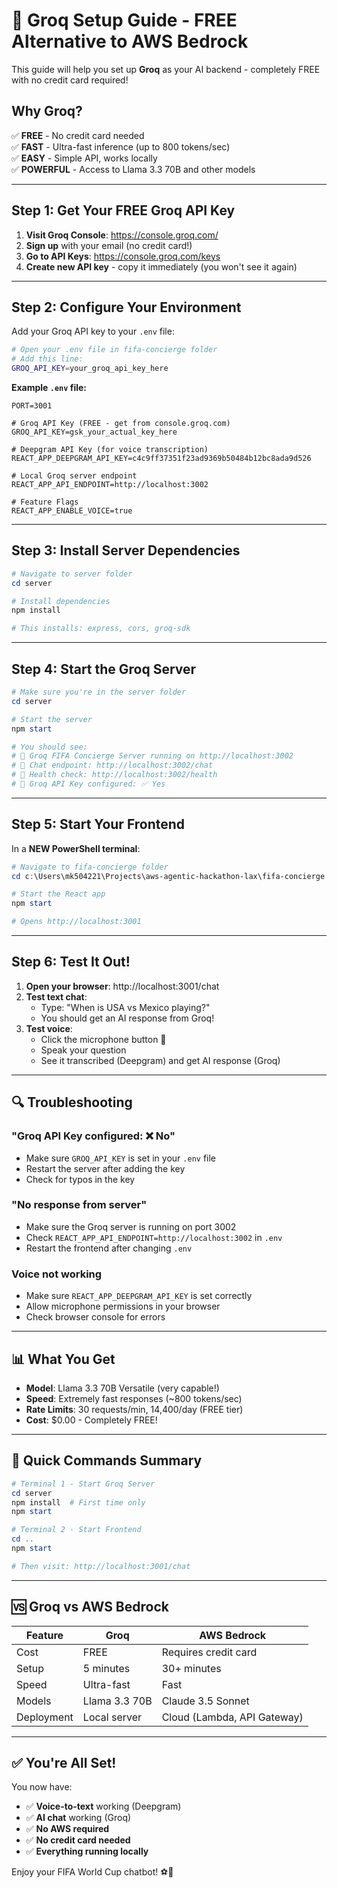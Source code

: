 # 🚀 Groq Setup Guide - FREE Alternative to AWS Bedrock

This guide will help you set up **Groq** as your AI backend - completely FREE with no credit card required!

## Why Groq?

✅ **FREE** - No credit card needed  
✅ **FAST** - Ultra-fast inference (up to 800 tokens/sec)  
✅ **EASY** - Simple API, works locally  
✅ **POWERFUL** - Access to Llama 3.3 70B and other models  

---

## Step 1: Get Your FREE Groq API Key

1. **Visit Groq Console**: https://console.groq.com/
2. **Sign up** with your email (no credit card!)
3. **Go to API Keys**: https://console.groq.com/keys
4. **Create new API key** - copy it immediately (you won't see it again)

---

## Step 2: Configure Your Environment

Add your Groq API key to your `.env` file:

```bash
# Open your .env file in fifa-concierge folder
# Add this line:
GROQ_API_KEY=your_groq_api_key_here
```

**Example `.env` file:**
```properties
PORT=3001

# Groq API Key (FREE - get from console.groq.com)
GROQ_API_KEY=gsk_your_actual_key_here

# Deepgram API Key (for voice transcription)
REACT_APP_DEEPGRAM_API_KEY=c4c9ff37351f23ad9369b50484b12bc8ada9d526

# Local Groq server endpoint
REACT_APP_API_ENDPOINT=http://localhost:3002

# Feature Flags
REACT_APP_ENABLE_VOICE=true
```

---

## Step 3: Install Server Dependencies

```powershell
# Navigate to server folder
cd server

# Install dependencies
npm install

# This installs: express, cors, groq-sdk
```

---

## Step 4: Start the Groq Server

```powershell
# Make sure you're in the server folder
cd server

# Start the server
npm start

# You should see:
# 🚀 Groq FIFA Concierge Server running on http://localhost:3002
# 📝 Chat endpoint: http://localhost:3002/chat
# 💚 Health check: http://localhost:3002/health
# 🔑 Groq API Key configured: ✅ Yes
```

---

## Step 5: Start Your Frontend

In a **NEW PowerShell terminal**:

```powershell
# Navigate to fifa-concierge folder
cd c:\Users\mk504221\Projects\aws-agentic-hackathon-lax\fifa-concierge

# Start the React app
npm start

# Opens http://localhost:3001
```

---

## Step 6: Test It Out!

1. **Open your browser**: http://localhost:3001/chat
2. **Test text chat**: 
   - Type: "When is USA vs Mexico playing?"
   - You should get an AI response from Groq!
3. **Test voice**: 
   - Click the microphone button 🎤
   - Speak your question
   - See it transcribed (Deepgram) and get AI response (Groq)

---

## 🔍 Troubleshooting

### "Groq API Key configured: ❌ No"
- Make sure `GROQ_API_KEY` is set in your `.env` file
- Restart the server after adding the key
- Check for typos in the key

### "No response from server"
- Make sure the Groq server is running on port 3002
- Check `REACT_APP_API_ENDPOINT=http://localhost:3002` in `.env`
- Restart the frontend after changing `.env`

### Voice not working
- Make sure `REACT_APP_DEEPGRAM_API_KEY` is set correctly
- Allow microphone permissions in your browser
- Check browser console for errors

---

## 📊 What You Get

- **Model**: Llama 3.3 70B Versatile (very capable!)
- **Speed**: Extremely fast responses (~800 tokens/sec)
- **Rate Limits**: 30 requests/min, 14,400/day (FREE tier)
- **Cost**: $0.00 - Completely FREE!

---

## 🎯 Quick Commands Summary

```powershell
# Terminal 1 - Start Groq Server
cd server
npm install  # First time only
npm start

# Terminal 2 - Start Frontend
cd ..
npm start

# Then visit: http://localhost:3001/chat
```

---

## 🆚 Groq vs AWS Bedrock

| Feature | Groq | AWS Bedrock |
|---------|------|-------------|
| Cost | FREE | Requires credit card |
| Setup | 5 minutes | 30+ minutes |
| Speed | Ultra-fast | Fast |
| Models | Llama 3.3 70B | Claude 3.5 Sonnet |
| Deployment | Local server | Cloud (Lambda, API Gateway) |

---

## ✅ You're All Set!

You now have:
- ✅ **Voice-to-text** working (Deepgram)
- ✅ **AI chat** working (Groq)
- ✅ **No AWS required**
- ✅ **No credit card needed**
- ✅ **Everything running locally**

Enjoy your FIFA World Cup chatbot! ⚽🎉
